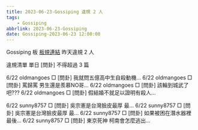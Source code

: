 ```yaml
---
title: 2023-06-23-Gossiping 違規 2 人
tags:
    - Gossiping
abbrlink: 2023-06-23-Gossiping
date: Gossiping-2023-06-23 12:00:00
---
```

Gossiping 板 [板規連結](https://www.ptt.cc/bbs/Gossiping/M.1637425085.A.07D.html)
昨天違規 2 人
<!-- more -->

違規清單
單日 [問卦] 不得超過 3 篇

6/22 oldmangoes □ [問卦] 我就問五億高中生自殺動機…
6/22 oldmangoes □ [問卦] 罵歸罵 男生還是羨慕NO哥…
6/22 oldmangoes □ [問卦] 該輪到城武了吧???
6/22 oldmangoes □ [問卦] 假結婚不就足以證明有殺人…

6/22 sunny8757 □ [問卦] 吳宗憲是台灣臉皮最厚 最…
6/22 sunny8757 □ [問卦] 吳宗憲是台灣臉皮最厚 最…
6/22 sunny8757 □ [問卦] 如果被困在潛水器裡 最後…
6/22 sunny8757 □ [問卦] 東京死神 柯南會怎麼逃出…
